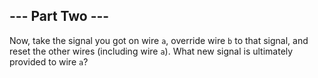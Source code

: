 ## --- Part Two ---

Now, take the signal you got on wire ``a``, override wire ``b`` to that signal, and reset the other wires (including wire ``a``).  What new signal is ultimately provided to wire ``a``?

